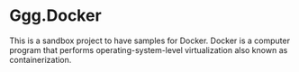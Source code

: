 # Ggg.Docker
This is a sandbox project to have samples for Docker. Docker is a computer program that performs operating-system-level virtualization also known as containerization.
